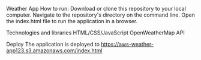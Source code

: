Weather App
How to run:
Download or clone this repository to your local computer.
Navigate to the repository's directory on the command line.
Open the index.html file to run the application in a browser.

Technologies and libraries
HTML/CSS/JavaScript
OpenWeatherMap API

Deploy
The application is deployed to https://aws-weather-app123.s3.amazonaws.com/index.html
